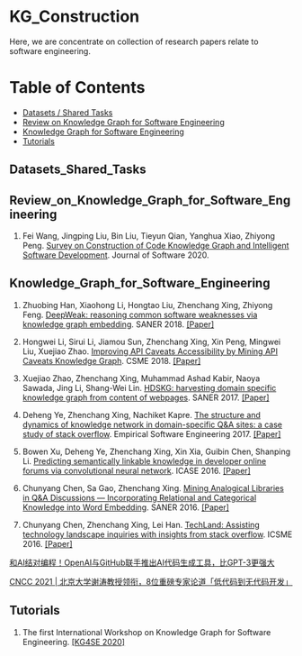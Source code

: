 # KG_Construction



Here, we are concentrate on collection of research papers relate to software engineering.   


Table of Contents
=================


  * [Datasets / Shared Tasks](#Datasets_Shared_Tasks)
  * [Review on Knowledge Graph for Software Engineering](#Review_on_Knowledge_Graph_for_Software_Engineering)
  * [Knowledge Graph for Software Engineering](#Knowledge_Graph_for_Software_Engineering)
  * [Tutorials](#Tutorials)


## Datasets_Shared_Tasks


## Review_on_Knowledge_Graph_for_Software_Engineering
1. Fei Wang, Jingping Liu, Bin Liu, Tieyun Qian, Yanghua Xiao, Zhiyong Peng. [Survey on Construction of Code Knowledge Graph and Intelligent Software Development](http://www.jos.org.cn/jos/ch/reader/create_pdf.aspx?file_no=5893&year_id=2020&quarter_id=1&falg=1). Journal of Software 2020. 



## Knowledge_Graph_for_Software_Engineering
1. Zhuobing Han, Xiaohong Li, Hongtao Liu, Zhenchang Xing, Zhiyong Feng. [DeepWeak: reasoning common software weaknesses via knowledge graph embedding](https://ieeexplore.ieee.org/abstract/document/8330232). SANER 2018. [[Paper]](https://ieeexplore.ieee.org/abstract/document/8330232)


2. Hongwei Li, Sirui Li, Jiamou Sun, Zhenchang Xing, Xin Peng, Mingwei Liu, Xuejiao Zhao. [Improving API Caveats Accessibility by Mining API Caveats Knowledge Graph](https://ieeexplore.ieee.org/document/8530028). CSME 2018. [[Paper]](https://ieeexplore.ieee.org/document/8530028)


3. Xuejiao Zhao, Zhenchang Xing, Muhammad Ashad Kabir, Naoya Sawada, Jing Li, Shang-Wei Lin. [HDSKG: harvesting domain specific knowledge graph from content of webpages](https://ieeexplore.ieee.org/document/7884609/authors#authors). SANER 2017. [[Paper]](https://ieeexplore.ieee.org/document/7884609/authors#authors)


4. Deheng Ye, Zhenchang Xing, Nachiket Kapre. [The structure and dynamics of knowledge network in domain-specific Q&A sites: a case study of stack overflow](https://link.springer.com/content/pdf/10.1007/s10664-016-9430-z.pdf). Empirical Software Engineering 2017. [[Paper]](https://link.springer.com/content/pdf/10.1007/s10664-016-9430-z.pdf)


5. Bowen Xu, Deheng Ye, Zhenchang Xing, Xin Xia, Guibin Chen, Shanping Li. [Predicting semantically linkable knowledge in developer online forums via convolutional neural network](https://ieeexplore.ieee.org/document/7582745/authors#authors). ICASE 2016. [[Paper]](https://ieeexplore.ieee.org/document/7582745/authors#authors)


6. Chunyang Chen, Sa Gao, Zhenchang Xing. [Mining Analogical Libraries in Q&A Discussions — Incorporating Relational and Categorical Knowledge into Word Embedding](https://chunyang-chen.github.io/publication/analogical_libraries.pdf). SANER 2016. [[Paper]](https://chunyang-chen.github.io/publication/analogical_libraries.pdf)


7. Chunyang Chen, Zhenchang Xing, Lei Han. [TechLand: Assisting technology landscape inquiries with insights from stack overflow](http://ccywch.github.io/chenchunyang.github.io/publication/techLand.pdf). ICSME 2016. [[Paper]](http://ccywch.github.io/chenchunyang.github.io/publication/techLand.pdf)



[和AI结对编程！OpenAI与GitHub联手推出AI代码生成工具，比GPT-3更强大](https://mp.weixin.qq.com/s/6ZKdBPgv6pZ1aE4o0XRBig)


[CNCC 2021 | 北京大学谢涛教授领衔，8位重磅专家论道「低代码到无代码开发」](https://mp.weixin.qq.com/s/w2CSKo_k2qdrsUF48WfbFw)



## Tutorials
1. The first International Workshop on Knowledge Graph for Software Engineering. [[KG4SE 2020]](http://bigcode.fudan.edu.cn/events/KG4SE2020/)


